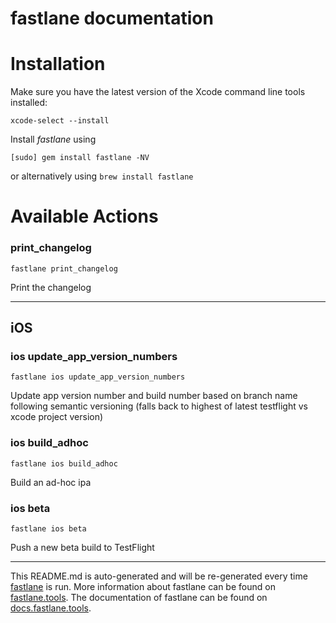 fastlane documentation
================
# Installation

Make sure you have the latest version of the Xcode command line tools installed:

```
xcode-select --install
```

Install _fastlane_ using
```
[sudo] gem install fastlane -NV
```
or alternatively using `brew install fastlane`

# Available Actions
### print_changelog
```
fastlane print_changelog
```
Print the changelog

----

## iOS
### ios update_app_version_numbers
```
fastlane ios update_app_version_numbers
```
Update app version number and build number based on branch name following semantic versioning (falls back to highest of latest testflight vs xcode project version)
### ios build_adhoc
```
fastlane ios build_adhoc
```
Build an ad-hoc ipa
### ios beta
```
fastlane ios beta
```
Push a new beta build to TestFlight

----

This README.md is auto-generated and will be re-generated every time [fastlane](https://fastlane.tools) is run.
More information about fastlane can be found on [fastlane.tools](https://fastlane.tools).
The documentation of fastlane can be found on [docs.fastlane.tools](https://docs.fastlane.tools).

